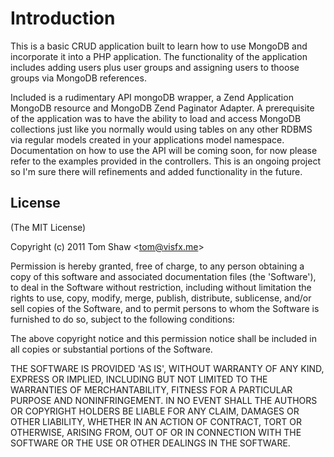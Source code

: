 # Introduction

This is a basic CRUD application built to learn how to use MongoDB and incorporate it into a PHP application. The functionality of the application includes adding users plus user groups and assigning users to thoose groups via MongoDB references. 

Included is a rudimentary API mongoDB wrapper, a Zend Application MongoDB resource and MongoDB Zend Paginator Adapter. A prerequisite of the application was to have the ability to load and access MongoDB collections just like you normally would using tables on any other RDBMS via regular models created in your applications model namespace. Documentation on how to use the API will be coming soon, for now please refer to the examples provided in the controllers. This is an ongoing project so I'm sure there will refinements and added functionality in the future. 

## License 

(The MIT License)

Copyright (c) 2011 Tom Shaw &lt;tom@visfx.me&gt;

Permission is hereby granted, free of charge, to any person obtaining
a copy of this software and associated documentation files (the
'Software'), to deal in the Software without restriction, including
without limitation the rights to use, copy, modify, merge, publish,
distribute, sublicense, and/or sell copies of the Software, and to
permit persons to whom the Software is furnished to do so, subject to
the following conditions:

The above copyright notice and this permission notice shall be
included in all copies or substantial portions of the Software.

THE SOFTWARE IS PROVIDED 'AS IS', WITHOUT WARRANTY OF ANY KIND,
EXPRESS OR IMPLIED, INCLUDING BUT NOT LIMITED TO THE WARRANTIES OF
MERCHANTABILITY, FITNESS FOR A PARTICULAR PURPOSE AND NONINFRINGEMENT.
IN NO EVENT SHALL THE AUTHORS OR COPYRIGHT HOLDERS BE LIABLE FOR ANY
CLAIM, DAMAGES OR OTHER LIABILITY, WHETHER IN AN ACTION OF CONTRACT,
TORT OR OTHERWISE, ARISING FROM, OUT OF OR IN CONNECTION WITH THE
SOFTWARE OR THE USE OR OTHER DEALINGS IN THE SOFTWARE.

